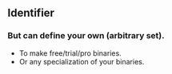 ## Identifier
### But can define your own (arbitrary set).

* To make free/trial/pro binaries.
* Or any specialization of your binaries.

